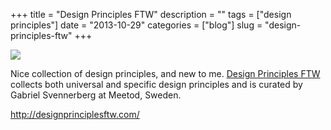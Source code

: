 +++
title = "Design Principles FTW"
description = ""
tags = ["design principles"]
date = "2013-10-29"
categories = ["blog"]
slug = "design-principles-ftw"
+++



  <div class="notebook-screenshot"><a href="http://designprinciplesftw.com/"><img src="//media.konigi.com/bluga/wt52703ec159e80_large.jpg"/></a></div><p>Nice collection of design principles, and new to me. <a href="http://designprinciplesftw.com/">Design Principles FTW</a> collects both universal and specific design principles and is curated by Gabriel Svennerberg at Meetod, Sweden.</p>

    
  <a href="http://designprinciplesftw.com/">http://designprinciplesftw.com/</a>
